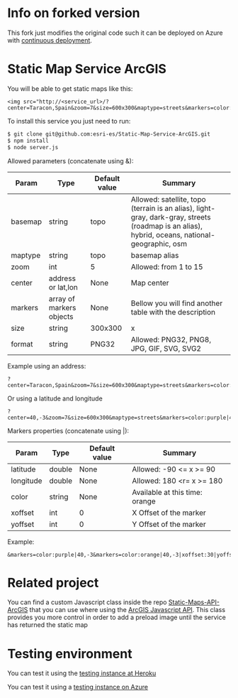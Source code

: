 # Info on forked version

This fork just modifies the original code such it can be deployed on Azure with
[continuous deployment](https://github.com/blog/2056-automating-code-deployment-with-github-and-azure).

# Static Map Service ArcGIS
You will be able to get static maps like this:

```
<img src="http://<service_url>/?center=Taracon,Spain&zoom=7&size=600x300&maptype=streets&markers=color:purple|40,-3&markers=color:orange|40,-3|xoffset:30|yoffset:30">
```

To install this service you just need to run:
```zsh
$ git clone git@github.com:esri-es/Static-Map-Service-ArcGIS.git
$ npm install
$ node server.js
```
Allowed parameters (concatenate using &): 

Param| Type | Default value | Summary
--- | --- | --- | ---
basemap|string|topo|Allowed: satellite, topo (terrain is an alias), light-gray, dark-gray, streets (roadmap is an alias), hybrid, oceans, national-geographic, osm
maptype|string|topo|basemap alias
zoom|int|5|Allowed: from 1 to 15
center|address or lat,lon|None|Map center
markers|array of markers objects|None|Bellow you will find another table with the description
size|string|300x300|<Width>x<Height>
format|string|PNG32|Allowed: PNG32, PNG8, JPG, GIF, SVG, SVG2

Example using an address: 
```
?center=Taracon,Spain&zoom=7&size=600x300&maptype=streets&markers=color:purple|40,-3
```
Or using a latitude and longitude
```
?center=40,-3&zoom=7&size=600x300&maptype=streets&markers=color:purple|40,-3
```

Markers properties (concatenate using |):

Param| Type | Default value | Summary
--- | --- | --- | ---
latitude|double|None|Allowed: -90 <= x >= 90
longitude|double|None|Allowed: 180 <r= x >= 180
color|string|None|Available at this time: orange|purple
xoffset|int|0|X Offset of the marker
yoffset|int|0|Y Offset of the marker

Example: 
```
&markers=color:purple|40,-3&markers=color:orange|40,-3|xoffset:30|yoffset:30
```
# Related project
You can find a custom Javascript class inside the repo [Static-Maps-API-ArcGIS](https://github.com/esri-es/Static-Maps-API-ArcGIS) that you can use where using the [ArcGIS Javascript API](js.arcgis.com). This class provides you more control in order to add a preload image until the service has returned the static map

# Testing environment
You can test it using the [testing instance at Heroku](https://staticmapservice.herokuapp.com/?center=Brooklyn+Bridge,New+York,NY&zoom=13&size=600x300&maptype=streets&markers=color:purple%7C40.702147,-74.015794&markers=color:orange%7C40.711614,-74.012318&markers=color:orange%7C40.718217,-73.998284)


You can test it using a [testing instance on Azure](http://static-maps.azurewebsites.net/?center=Brooklyn+Bridge,New+York,NY&zoom=13&size=600x300&maptype=streets&markers=color:purple%7C40.702147,-74.015794&markers=color:orange%7C40.711614,-74.012318&markers=color:orange%7C40.718217,-73.998284)
